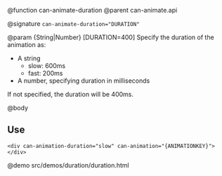 @function can-animate-duration
@parent can-animate.api

@signature `can-animate-duration="DURATION"`

@param {String|Number} [DURATION=400] Specify the duration of the animation as:

 * A string
   * slow: 600ms
   * fast: 200ms
 * A number, specifying duration in milliseconds
 
 If not specified, the duration will be 400ms.

@body

## Use

```
<div can-animation-duration="slow" can-animation="{ANIMATIONKEY}"></div>
```

@demo src/demos/duration/duration.html